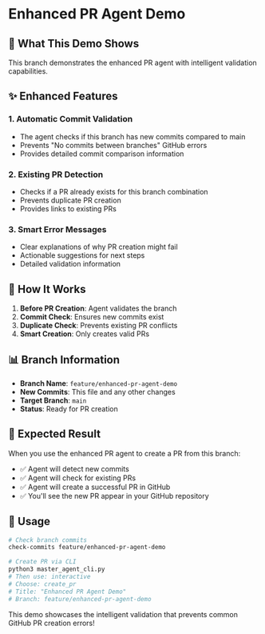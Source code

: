 # Enhanced PR Agent Demo

## 🎯 What This Demo Shows

This branch demonstrates the enhanced PR agent with intelligent validation capabilities.

## ✨ Enhanced Features

### 1. **Automatic Commit Validation**
- The agent checks if this branch has new commits compared to main
- Prevents "No commits between branches" GitHub errors
- Provides detailed commit comparison information

### 2. **Existing PR Detection**
- Checks if a PR already exists for this branch combination
- Prevents duplicate PR creation
- Provides links to existing PRs

### 3. **Smart Error Messages**
- Clear explanations of why PR creation might fail
- Actionable suggestions for next steps
- Detailed validation information

## 🚀 How It Works

1. **Before PR Creation**: Agent validates the branch
2. **Commit Check**: Ensures new commits exist
3. **Duplicate Check**: Prevents existing PR conflicts
4. **Smart Creation**: Only creates valid PRs

## 📊 Branch Information

- **Branch Name**: `feature/enhanced-pr-agent-demo`
- **New Commits**: This file and any other changes
- **Target Branch**: `main`
- **Status**: Ready for PR creation

## 🎉 Expected Result

When you use the enhanced PR agent to create a PR from this branch:
- ✅ Agent will detect new commits
- ✅ Agent will check for existing PRs
- ✅ Agent will create a successful PR in GitHub
- ✅ You'll see the new PR appear in your GitHub repository

## 🔧 Usage

```bash
# Check branch commits
check-commits feature/enhanced-pr-agent-demo

# Create PR via CLI
python3 master_agent_cli.py
# Then use: interactive
# Choose: create_pr
# Title: "Enhanced PR Agent Demo"
# Branch: feature/enhanced-pr-agent-demo
```

This demo showcases the intelligent validation that prevents common GitHub PR creation errors! 